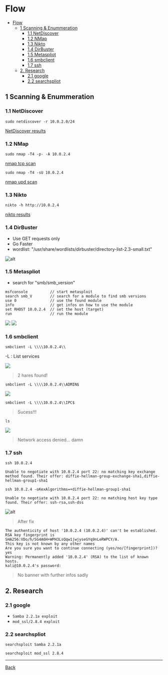 # Flow
- [Flow](#flow)
  - [1 Scanning \& Enummeration](#1-scanning--enummeration)
    - [1.1 NetDiscover](#11-netdiscover)
    - [1.2 NMap](#12-nmap)
    - [1.3 Nikto](#13-nikto)
    - [1.4 DirBuster](#14-dirbuster)
    - [1.5 Metaspliot](#15-metaspliot)
    - [1.6 smbclient](#16-smbclient)
    - [1.7 ssh](#17-ssh)
  - [2. Research](#2-research)
    - [2.1 google](#21-google)
    - [2.2 searchspliot](#22-searchspliot)

## 1 Scanning & Enummeration

### 1.1 NetDiscover
```console 
sudo netdiscover -r 10.0.2.0/24
```
[NetDiscover results](Resources/NetDiscover.txt)

### 1.2 NMap
``` console
sudo nmap -T4 -p- -A 10.0.2.4
```
[nmap tcp scan](Resources/nmap%20tcp.txt)  

```console
sudo nmap -T4 -sU 10.0.2.4 
```
[nmap upd scan](Resources/nmap%20udp.txt)

### 1.3 Nikto
```console
nikto -h http://10.0.2.4
```
[nikto results](Resources/nikto.txt)

### 1.4 DirBuster 
- Use GET requests only
- Go Faster
- wordlist: "/usr/share/wordlists/dirbuster/directory-list-2.3-small.txt"
  
![alt](Resources/dirBuster.png)

### 1.5 Metaspliot
- search for "smb/smb_version"

``` console
msfconsole          // start metasploit
search smb_V        // search for a module to find smb versions
use 0               // use the found module
info                // get infos on how to use the module
set RHOST 10.0.2.4  // set the host (target)
run                 // run the module
```
![](Resources/msf_01.png)
![](Resources/msf_02.png)

### 1.6 smbclient

```console
smbclient -L \\\\10.0.2.4\\
```
-L : List services

![](Resources/smb_1.png)

> 2 hares found!

```console
smbclient -L \\\\10.0.2.4\\ADMIN$
```

![](Resources/smb_2.png)
```console
smbclient -L \\\\10.0.2.4\\IPC$
```
> Sucess!!!

```console
ls
```
![](Resources/smb_3.png)
> Network access denied... damn

### 1.7 ssh

```console
ssh 10.0.2.4
```
```console
Unable to negotiate with 10.0.2.4 port 22: no matching key exchange method found. Their offer: diffie-hellman-group-exchange-sha1,diffie-hellman-group1-sha1

```
```console
ssh 10.0.2.4 -oKexAlgorithms=+diffie-hellman-group1-sha1
```
```console
Unable to negotiate with 10.0.2.4 port 22: no matching host key type found. Their offer: ssh-rsa,ssh-dss

```
![alt](Resources/rJBwk0u.png)

> After fix

```console
The authenticity of host '10.0.2.4 (10.0.2.4)' can't be established.
RSA key fingerprint is SHA256:VDo/h/SG4A6H+WPH3LsQqw1jwjyseGYq9nLeRWPCY/A.
This key is not known by any other names
Are you sure you want to continue connecting (yes/no/[fingerprint])? yes
Warning: Permanently added '10.0.2.4' (RSA) to the list of known hosts.
kali@10.0.2.4's password: 
```
> No banner with further infos sadly


## 2. Research

### 2.1 google
- `Samba 2.2.1a exploit`
- `mod_ssl/2.8.4 exploit`

### 2.2 searchspliot
```console
searchsploit Samba 2.2.1a 
```

```console
searchsploit mod_ssl 2.8.4
```
---
[Back](README.md)